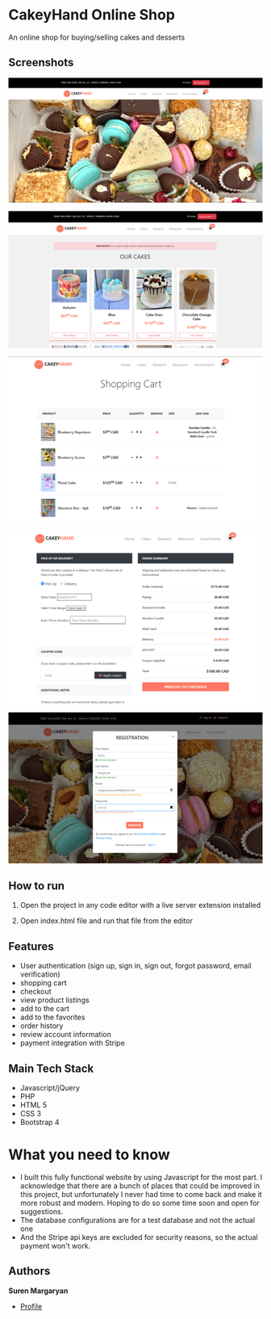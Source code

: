 <h1>CakeyHand Online Shop</h1>

<p>An online shop for buying/selling cakes and desserts</p>

## Screenshots

![Home Page](/screenshots/home.png)

![Prodcuts Page](/screenshots/products.png)

![Shopping Cart Page](/screenshots/cart.png)

![Checkout Page](/screenshots/checkout.png)

![Signup Page](/screenshots/signup.png)

## How to run

1. Open the project in any code editor with a live server extension installed

2. Open index.html file and run that file from the editor

## Features

- User authentication (sign up, sign in, sign out, forgot password, email verification)
- shopping cart
- checkout 
- view product listings
- add to the cart
- add to the favorites
- order history
- review account information
- payment integration with Stripe

## Main Tech Stack

- Javascript/jQuery
- PHP
- HTML 5
- CSS 3
- Bootstrap 4

# What you need to know
- I built this fully functional website by using Javascript for the most part. I acknowledge that there are a bunch of places that could be improved in this project, but unfortunately I never had time to come back and make it more robust and modern. Hoping to do so some time soon and open for suggestions. 
- The database configurations are for a test database and not the actual one
- And the Stripe api keys are excluded for security reasons, so the actual payment won't work.

## Authors

**Suren Margaryan**

- [Profile](https://github.com/Suren55 "Suren Margaryan")
